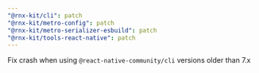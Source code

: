 ```yaml
---
"@rnx-kit/cli": patch
"@rnx-kit/metro-config": patch
"@rnx-kit/metro-serializer-esbuild": patch
"@rnx-kit/tools-react-native": patch
---
```


Fix crash when using `@react-native-community/cli` versions older than 7.x
